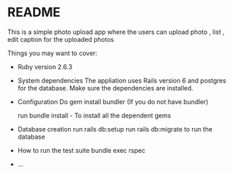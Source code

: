 # README

This is a simple photo upload app where the users can upload photo , list , edit caption for the uploaded photos

Things you may want to cover:

* Ruby version
	2.6.3

* System dependencies
	The appliation uses Rails version 6 and postgres for the database. Make sure the dependencies are installed.

* Configuration
	Do gem install bundler (If you do not have bundler)
	
	run bundle install - To install all the dependent gems 

* Database creation
	run rails db:setup 
	run rails db:migrate to run the database

	
* How to run the test suite
	bundle exec rspec 

* ...

